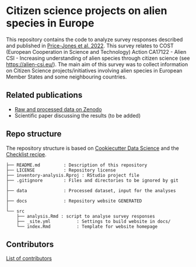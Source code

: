 # Citizen science projects on alien species in Europe

This repository contains the code to analyze survey responses described and published in [Price-Jones et al. 2022](https://doi.org/10.5281/zenodo.4719259). This survey relates to COST (European Cooperation in Science and Technology) Action CA17122 - Alien CSI - Increasing understanding of alien species through citizen science (see https://alien-csi.eu/). The main aim of this survey was to collect information on Citizen Science projects/initiatives involving alien species in European Member States and some neighbouring countries.

## Related publications

* [Raw and processed data on Zenodo](https://doi.org/10.5281/zenodo.4719259)
* Scientific paper discussing the results (to be added)

## Repo structure

The repository structure is based on [Cookiecutter Data Science](http://drivendata.github.io/cookiecutter-data-science/) and the [Checklist recipe](https://github.com/trias-project/checklist-recipe). 

```
├── README.md         : Description of this repository
├── LICENSE           : Repository license
├── inventory-analysis.Rproj : RStudio project file
├── .gitignore        : Files and directories to be ignored by git
│
├── data              : Processed dataset, input for the analyses
│
├── docs              : Repository website GENERATED
│
└── src
    ├── analysis.Rmd : script to analyse survey responses
    ├── _site.yml          : Settings to build website in docs/
    └── index.Rmd          : Template for website homepage
```

## Contributors

[List of contributors](https://github.com/alien-csi/inventory-analysis/graphs/contributors)

